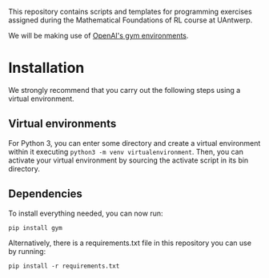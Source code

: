 This repository contains scripts and templates for programming exercises
assigned during the Mathematical Foundations of RL course at UAntwerp.

We will be making use of 
[OpenAI's gym environments](https://gym.openai.com/envs/#classic_control).

# Installation
We strongly recommend that you carry out the following steps using a virtual
environment.

## Virtual environments
For Python 3, you can enter some directory and create a virtual environment
within it executing `python3 -m venv virtualenvironment`. Then, you can
activate your virtual environment by sourcing the activate script in its bin
directory.

## Dependencies
To install everything needed, you can now run:
```
pip install gym
```
Alternatively, there is a requirements.txt file in this repository you can
use by running:
```
pip install -r requirements.txt
```


